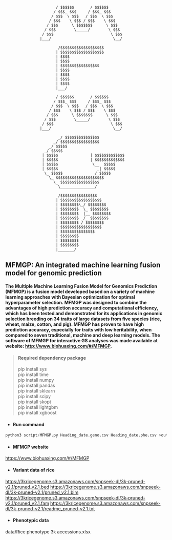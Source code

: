 ```
                      / $$$$$$       / $$$$$$
                     / $$$_ $$$     / $$$_ $$$
                    / $$$  \ $$$   / $$$  \ $$$
                   / $$$    \ $$$ / $$$    \ $$$
                  / $$$      \ $$$$$$$      \ $$$
                 / $$$        \_____/        \ $$$
                / $$$                         \ $$$
               |___/                           \__/ 
               
                       /$$$$$$$$$$$$$$$$$$$       
                      | $$$$$$$$$$$$$$$$$$$ 
                      | $$$$  
                      | $$$$  
                      | $$$$$$$$$$$$$$$$$
                      | $$$$  
                      | $$$$   
                      | $$$$  
                      | $$$$  
                      |___/
               
                      / $$$$$$       / $$$$$$
                     / $$$_ $$$     / $$$_ $$$
                    / $$$  \ $$$   / $$$  \ $$$
                   / $$$    \ $$$ / $$$    \ $$$
                  / $$$      \ $$$$$$$      \ $$$
                 / $$$        \_____/        \ $$$
                / $$$                         \ $$$
               |___/                           \__/ 
               
                       _/ $$$$$$$$$$$$$$$
                     _/ $$$$$$$$$$$$$$$$$
                   _/ $$$$$
                 _/ $$$$$
                | $$$$$              | $$$$$$$$$$$$$
                | $$$$$              | $$$$$$$$$$$$$
                | $$$$$               \__  $$$$$    
                | $$$$$                 _| $$$$$    
                 \_ $$$$$              / $$$$$    
                   \_ $$$$$$$$$$$$$$$$$$$$$        
                     \_ $$$$$$$$$$$$$$$$$
                       \_______________/
               
                       /$$$$$$$$$$$$$$$$
                      | $$$$$$$$$$$$$$$$$$ 
                      | $$$$$$$$\_/ $$$$$$$$
                      | $$$$$$$$  \_ $$$$$$$$
                      | $$$$$$$$  |__ $$$$$$$$ 
                      | $$$$$$$$ _/_ $$$$$$$$ 
                      | $$$$$$$$ / $$$$$$$$
                      | $$$$$$$$$$$$$$$$$$
                      | $$$$$$$$$$$$$$$ 
                      | $$$$$$$$ 
                      | $$$$$$$$ 
                      | $$$$$$$$  
                      |_______/  
```

## MFMGP: An integrated machine learning fusion model for genomic prediction

#### The Multiple Machine Learning Fusion Model for Genomics Prediction (MFMGP) is a fusion model developed based on a variety of machine learning approaches with Bayesian optimization for optimal hyperparameter selection. MFMGP was designed to combine the advantages of high prediction accuracy and computational efficiency, which has been tested and demonstrated for its applications in genomic selection breeding on 34 traits of large datasets from five species (rice, wheat, maize, cotton, and pig). MFMGP has proven to have high prediction accuracy, especially for traits with low heritability, when compared to seven traditional, machine and deep learning models. The software of MFMGP for interactive GS analyses was made available at website: http://www.biohuaxing.com/#/MFMGP.



> #### Required dependency package  
> pip install sys  
> pip install time  
> pip install numpy  
> pip install pandas  
> pip install sklearn  
> pip install scipy  
> pip install skopt  
> pip install lightgbm  
> pip install xgboost  

- #### Run command  
```python
python3 script/MFMGP.py Heading_date.geno.csv Heading_date.phe.csv >output.txt
```

- #### MFMGP website  
https://www.biohuaxing.com/#/MFMGP

- #### Variant data of rice  
https://3kricegenome.s3.amazonaws.com/snpseek-dl/3k-pruned-v2.1/pruned_v2.1.bed
https://3kricegenome.s3.amazonaws.com/snpseek-dl/3k-pruned-v2.1/pruned_v2.1.bim
https://3kricegenome.s3.amazonaws.com/snpseek-dl/3k-pruned-v2.1/pruned_v2.1.fam
https://3kricegenome.s3.amazonaws.com/snpseek-dl/3k-pruned-v2.1/readme_pruned-v2.1.txt

- #### Phenotypic data   
data/Rice phenotype 3k accessions.xlsx

